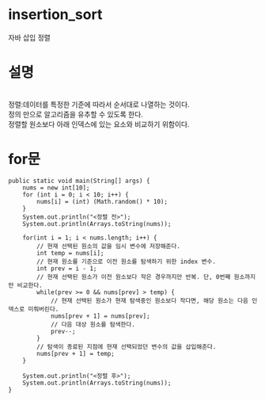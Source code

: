 # insertion_sort<br>
자바 삽입 정렬<br>
# 설명
<br>정렬:데이터를 특정한 기준에 따라서 순서대로 나열하는 것이다.
<br>정의 만으로 알고리즘을 유추할 수 있도록 한다.
<br>정렬할 원소보다 아래 인덱스에 있는 요소와 비교하기 위함이다.<br>
# for문

	public static void main(String[] args) {
		nums = new int[10];
		for (int i = 0; i < 10; i++) {
			nums[i] = (int) (Math.random() * 10);
		}
		System.out.println("<정렬 전>");
		System.out.println(Arrays.toString(nums));
		
		for(int i = 1; i < nums.length; i++) {
			// 현재 선택된 원소의 값을 임시 변수에 저장해준다.
			int temp = nums[i];
			// 현재 원소를 기준으로 이전 원소를 탐색하기 위한 index 변수.
			int prev = i - 1;
			// 현재 선택된 원소가 이전 원소보다 작은 경우까지만 반복. 단, 0번째 원소까지만 비교한다.
			while(prev >= 0 && nums[prev] > temp) {
				// 현재 선택된 원소가 현재 탐색중인 원소보다 작다면, 해당 원소는 다음 인덱스로 미뤄버린다.
				nums[prev + 1] = nums[prev];
				// 다음 대상 원소를 탐색한다.
				prev--;
			}
			// 탐색이 종료된 지점에 현재 선택되었던 변수의 값을 삽입해준다.
			nums[prev + 1] = temp;
		}
		
		System.out.println("<정렬 후>");
		System.out.println(Arrays.toString(nums));
	}
